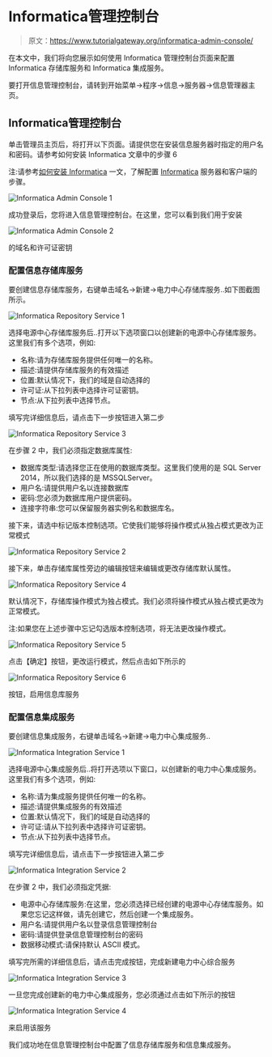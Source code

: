 # Informatica管理控制台

> 原文：<https://www.tutorialgateway.org/informatica-admin-console/>

在本文中，我们将向您展示如何使用 Informatica 管理控制台页面来配置 Informatica 存储库服务和 Informatica 集成服务。

要打开信息管理控制台，请转到开始菜单->程序->信息->服务器->信息管理器主页。

## Informatica管理控制台

单击管理员主页后，将打开以下页面。请提供您在安装信息服务器时指定的用户名和密码。请参考如何安装 Informatica 文章中的步骤 6

注:请参考[如何安装 Informatica](https://www.tutorialgateway.org/how-to-install-informatica/) 一文，了解配置 [Informatica](https://www.tutorialgateway.org/informatica/) 服务器和客户端的步骤。

![Informatica Admin Console 1](img/65a6d831bf7830abd2aeeb566d2c7086.png)

成功登录后，您将进入信息管理控制台。在这里，您可以看到我们用于安装

![Informatica Admin Console 2](img/0554eab153e1758751ec2ff7a0b31184.png)

的域名和许可证密钥

### 配置信息存储库服务

要创建信息存储库服务，右键单击域名->新建->电力中心存储库服务..如下图截图所示。

![Informatica Repository Service 1](img/473bda2654bcb636a248a8e8306ca8ab.png)

选择电源中心存储库服务后..打开以下选项窗口以创建新的电源中心存储库服务。这里我们有多个选项，例如:

*   名称:请为存储库服务提供任何唯一的名称。
*   描述:请提供存储库服务的有效描述
*   位置:默认情况下，我们的域是自动选择的
*   许可证:从下拉列表中选择许可证密钥。
*   节点:从下拉列表中选择节点。

填写完详细信息后，请点击下一步按钮进入第二步

![Informatica Repository Service 3](img/98d983ba9a11848e99a2e6896bac95d8.png)

在步骤 2 中，我们必须指定数据库属性:

*   数据库类型:请选择您正在使用的数据库类型。这里我们使用的是 SQL Server 2014，所以我们选择的是 MSSQLServer。
*   用户名:请提供用户名以连接数据库
*   密码:您必须为数据库用户提供密码。
*   连接字符串:您可以保留服务器实例名和数据库名。

接下来，请选中标记版本控制选项。它使我们能够将操作模式从独占模式更改为正常模式

![Informatica Repository Service 2](img/61e42c87dce8c9886832e1c815d8d6fb.png)

接下来，单击存储库属性旁边的编辑按钮来编辑或更改存储库默认属性。

![Informatica Repository Service 4](img/496e9e7fb31a63e21b51590a3cf48ae1.png)

默认情况下，存储库操作模式为独占模式。我们必须将操作模式从独占模式更改为正常模式。

注:如果您在上述步骤中忘记勾选版本控制选项，将无法更改操作模式。

![Informatica Repository Service 5](img/19f8628d086c2ae41a86ff15c1fcfa4e.png)

点击【确定】按钮，更改运行模式，然后点击如下所示的

![Informatica Repository Service 6](img/18b102c3cbce4d65584247069b04ce9d.png)

按钮，启用信息库服务

### 配置信息集成服务

要创建信息集成服务，右键单击域名->新建->电力中心集成服务..

![Informatica Integration Service 1](img/b9459d1e449d44fd0f4a86db57d853fa.png)

选择电源中心集成服务后..将打开选项以下窗口，以创建新的电力中心集成服务。这里我们有多个选项，例如:

*   名称:请为集成服务提供任何唯一的名称。
*   描述:请提供集成服务的有效描述
*   位置:默认情况下，我们的域是自动选择的
*   许可证:请从下拉列表中选择许可证密钥。
*   节点:从下拉列表中选择节点。

填写完详细信息后，请点击下一步按钮进入第二步

![Informatica Integration Service 2](img/6b887f066f5d7629c2be03febcd549f9.png)

在步骤 2 中，我们必须指定凭据:

*   电源中心存储库服务:在这里，您必须选择已经创建的电源中心存储库服务。如果您忘记这样做，请先创建它，然后创建一个集成服务。
*   用户名:请提供用户名以登录信息管理控制台
*   密码:请提供登录信息管理控制台的密码
*   数据移动模式:请保持默认 ASCII 模式。

填写完所需的详细信息后，请点击完成按钮，完成新建电力中心综合服务

![Informatica Integration Service 3](img/68f0e6a8bea6d2684a29a5c44edddfa4.png)

一旦您完成创建新的电力中心集成服务，您必须通过点击如下所示的按钮

![Informatica Integration Service 4](img/0dcf910a3995b45564a0b9928876e8e5.png)

来启用该服务

我们成功地在信息管理控制台中配置了信息存储库服务和信息集成服务。